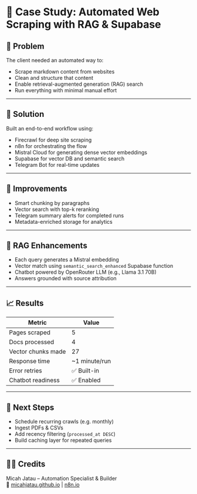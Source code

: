 # 💬 Case Study: Automated Web Scraping with RAG & Supabase

## 🎯 Problem

The client needed an automated way to:

- Scrape markdown content from websites  
- Clean and structure that content  
- Enable retrieval-augmented generation (RAG) search  
- Run everything with minimal manual effort  

---

## 🧪 Solution

Built an end-to-end workflow using:

- Firecrawl for deep site scraping  
- n8n for orchestrating the flow  
- Mistral Cloud for generating dense vector embeddings  
- Supabase for vector DB and semantic search  
- Telegram Bot for real-time updates  

---

## 🔧 Improvements

- Smart chunking by paragraphs  
- Vector search with top-k reranking  
- Telegram summary alerts for completed runs  
- Metadata-enriched storage for analytics  

---

## 🧠 RAG Enhancements

- Each query generates a Mistral embedding  
- Vector match using `semantic_search_enhanced` Supabase function  
- Chatbot powered by OpenRouter LLM (e.g., Llama 3.1 70B)  
- Answers grounded with source attribution  

---

## 📈 Results

| Metric             | Value          |
|--------------------|----------------|
| Pages scraped      | 5              |
| Docs processed     | 4              |
| Vector chunks made | 27             |
| Response time      | ~1 minute/run  |
| Error retries      | ✅ Built-in     |
| Chatbot readiness  | ✅ Enabled      |

---

## 🔮 Next Steps

- Schedule recurring crawls (e.g. monthly)  
- Ingest PDFs & CSVs  
- Add recency filtering (`processed_at DESC`)  
- Build caching layer for repeated queries  

---

## 👨‍💻 Credits

Micah Jatau – Automation Specialist & Builder  
🔗 [micahjatau.github.io](https://micahjatau.github.io) | [n8n.io](https://n8n.io)

